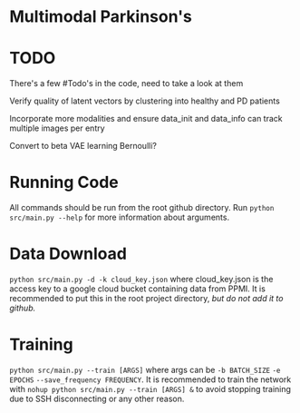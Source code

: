 # Multimodal Parkinson's

# TODO

There's a few #Todo's in the code, need to take a look at them

Verify quality of latent vectors by clustering into healthy and PD patients

Incorporate more modalities and ensure data_init and data_info can track multiple images per entry

Convert to beta VAE learning Bernoulli?

# Running Code

All commands should be run from the root github directory. Run `python src/main.py --help` for more information about arguments.

# Data Download

`python src/main.py -d -k cloud_key.json` where cloud_key.json is the access key to a google cloud bucket containing data from PPMI. It is recommended to put this in the root project directory, *but do not add it to github.*

# Training

`python src/main.py --train [ARGS]` where args can be `-b BATCH_SIZE` `-e EPOCHS` `--save_frequency FREQUENCY`. It is recommended to train the network with `nohup python src/main.py --train [ARGS] &` to avoid stopping training due to SSH disconnecting or any other reason.  
